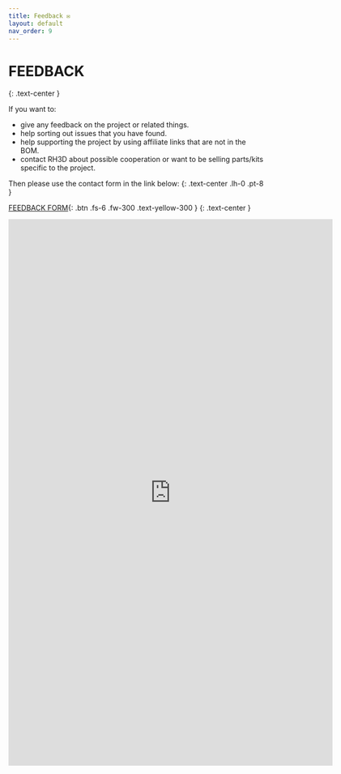 ```yaml
---
title: Feedback ✉️
layout: default
nav_order: 9
---
```

# FEEDBACK
{: .text-center }

If you want to:
- give any feedback on the project or related things.
- help sorting out issues that you have found.
- help supporting the project by using affiliate links that are not in the BOM.
- contact RH3D about possible cooperation or want to be selling parts/kits specific to the project.

Then please use the contact form in the link below:
{: .text-center .lh-0 .pt-8 }

[FEEDBACK FORM]{: .btn .fs-6 .fw-300 .text-yellow-300 }
{: .text-center }

<iframe src="https://docs.google.com/forms/d/e/1FAIpQLSfeCF5nFl6-nCHq0bmyJtXvXtZRy99HmWLhWjlfGZtP3Uil4A/viewform?embedded=true" width="640" height="1079" frameborder="0" marginheight="0" marginwidth="0">Načítání…</iframe>

[FEEDBACK FORM]: https://forms.gle/o5UT37fGMugg6jLb9
